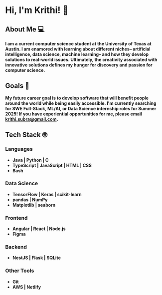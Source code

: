 # Hi, I'm Krithi! 👋

## About Me 💻
**I am a current computer science student at the University of Texas at Austin. I am enamored with learning about different niches– artificial intelligence, data science, machine learning– and how they develop solutions to real-world issues. Ultimately, the creativity associated with innovative solutions defines my hunger for discovery and passion for computer science.**

## Goals 📌
**My future career goal is to develop software that will benefit people around the world while being easily accessible. I'm currently searching for SWE Full-Stack, ML/AI, or Data Science internship roles for Summer 2025! If you have experiential opportunities for me, please email [krithi.subra@gmail.com](mailto:krithi.subra@gmail.com).**

## Tech Stack 🤓
### Languages
- **Java | Python | C**
- **TypeScript | JavaScript | HTML | CSS**
- **Bash**
### Data Science
- **TensorFlow | Keras | scikit-learn**
- **pandas | NumPy**
- **Matplotlib | seaborn**
### Frontend
- **Angular | React | Node.js**
- **Figma**
### Backend
- **NestJS | Flask | SQLite**
### Other Tools
- **Git**
- **AWS | Netlify**
<!--
**krisub/krisub** is a ✨ _special_ ✨ repository because its `README.md` (this file) appears on your GitHub profile.

Here are some ideas to get you started:

- 🔭 I’m currently working on ...
- 🌱 I’m currently learning ...
- 👯 I’m looking to collaborate on ...
- 🤔 I’m looking for help with ...
- 💬 Ask me about ...t
- 📫 How to reach me: ...
- 😄 Pronouns: ...
- ⚡ Fun fact: ...
-->
